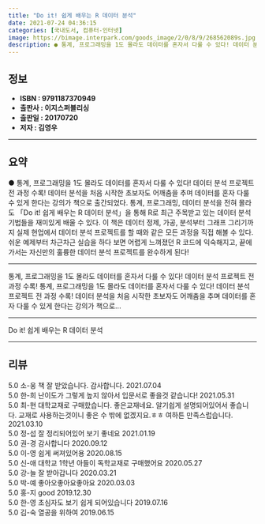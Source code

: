 ```yaml
---
title: "Do it! 쉽게 배우는 R 데이터 분석"
date: 2021-07-24 04:36:15
categories: [국내도서, 컴퓨터-인터넷]
image: https://bimage.interpark.com/goods_image/2/0/8/9/268562089s.jpg
description: ● 통계, 프로그래밍을 1도 몰라도 데이터를 혼자서 다룰 수 있다! 데이터 분석 프로젝트 전 과정 수록! 데이터 분석을 처음 시작한 초보자도 어깨춤을 추며 데이터를 혼자 다룰 수 있게 한다는 강의가 책으로 출간되었다. 통계, 프로그래밍, 데이터 분석을 전혀 몰라도 「Do it! 쉽게
---
```


## **정보**

- **ISBN : 9791187370949**
- **출판사 : 이지스퍼블리싱**
- **출판일 : 20170720**
- **저자 : 김영우**

------



## **요약**

●  통계, 프로그래밍을 1도 몰라도 데이터를 혼자서 다룰 수 있다! 데이터 분석 프로젝트 전 과정 수록! 데이터 분석을 처음 시작한 초보자도 어깨춤을 추며 데이터를 혼자 다룰 수 있게 한다는 강의가 책으로 출간되었다. 통계, 프로그래밍, 데이터 분석을 전혀 몰라도 「Do it! 쉽게 배우는 R 데이터 분석」을 통해 R로 최근 주목받고 있는 데이터 분석 기법들을 재미있게 배울 수 있다. 이 책은 데이터 정제, 가공, 분석부터 그래프 그리기까지 실제 현업에서 데이터 분석 프로젝트를 할 때와 같은 모든 과정을 직접 해볼 수 있다. 쉬운 예제부터 차근차근 실습을 하다 보면 어렵게 느껴졌던 R 코드에 익숙해지고, 끝에 가서는 자신만의 훌륭한 데이터 분석 프로젝트를 완수하게 된다!

------

통계, 프로그래밍을 1도 몰라도 데이터를 혼자서 다룰 수 있다! 
데이터 분석 프로젝트 전 과정 수록!
통계, 프로그래밍을 1도 몰라도 데이터를 혼자서 다룰 수 있다! 
데이터 분석 프로젝트 전 과정 수록!
데이터 분석을 처음 시작한 초보자도 어깨춤을 추며 데이터를 혼자 다룰 수 있게 한다는 강의가 책으로... 

------


Do it! 쉽게 배우는 R 데이터 분석 

------


## **리뷰** 

5.0 소-웅 책 잘 받았습니다. 감사합니다. 2021.07.04 <br/>5.0 한-희 난이도가 그렇게 높지 않아서 입문서로 좋을것 같습니다! 2021.05.31 <br/>5.0 최-현 대학교재로 구매핬습니다.
좋은교재네요.
알기쉽게 설명되어있어서 좋습니다.
교재로 사용하는것이니 좋은 수 밖에 없겠지요.ㅎㅎ
여하튼 만족스럽습니다. 2021.03.10 <br/>5.0 정-섭 잘 정리되어있어 보기 좋네요 2021.01.19 <br/>5.0 권-경 감사합니다 2020.09.12 <br/>5.0 이-영 쉽게 써져있어용 2020.08.15 <br/>5.0 신-애 대학교 1학년 아들이 독학교재로 구매했어요 2020.05.27 <br/>5.0 강-늘 잘 받아갑니다 2020.03.21 <br/>5.0 박-예 좋아오좋아요좋아요 2020.03.03 <br/>5.0 홍-지 good 2019.12.30 <br/>5.0 한-영 초심자도 보기 쉽게 되어있습니다 2019.07.16 <br/>5.0 김-숙 열공을 위하여 2019.06.15 <br/>